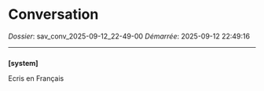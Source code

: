 # Conversation
_Dossier_: sav_conv_2025-09-12_22-49-00
_Démarrée_: 2025-09-12 22:49:16

---

###   
**[system]**


Ecris en Français

